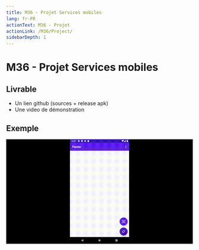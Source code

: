 ```yaml
---
title: M36 - Projet Services mobiles
lang: fr-FR
actionText: M36 - Projet
actionLink: /M36/Project/
sidebarDepth: 1	
---
```


# M36 - Projet Services mobiles

## Livrable

- Un lien github (sources + release apk)
- Une video de démonstration 


## Exemple 

![](./img/Feeder.gif  "Feeder")
